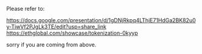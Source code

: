 Please refer to:

  https://docs.google.com/presentation/d/1gDNjRkpq4LThjE71HdGa2BK82u0y-TiwVf2PJgLk3TE/edit?usp=share_link
  https://ethglobal.com/showcase/tokenization-0kyyp

 sorry if you are coming from above.
 
